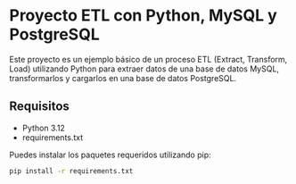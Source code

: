 # Proyecto ETL con Python, MySQL y PostgreSQL

Este proyecto es un ejemplo básico de un proceso ETL (Extract, Transform, Load) utilizando Python para extraer datos de una base de datos MySQL, transformarlos y cargarlos en una base de datos PostgreSQL.


## Requisitos

- Python 3.12
- requirements.txt

Puedes instalar los paquetes requeridos utilizando pip:

```bash
pip install -r requirements.txt
